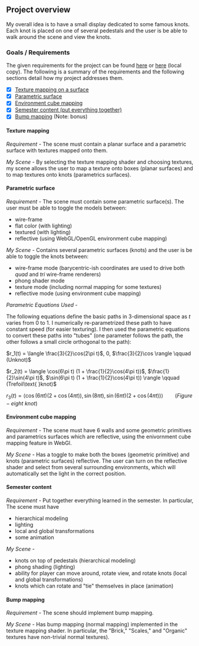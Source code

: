## Project overview

My overall idea is to have a small display dedicated to some famous knots.
Each knot is placed on one of several pedestals and the user is be able
to walk around the scene and view the knots.

### Goals / Requirements

The given requirements for the project can be found
[here](http://web.cse.ohio-state.edu/~shen.94/5542/Site/Lab5.html) or
[here](../assignment/assignment.html) (local copy).
The following is a summary of the requirements and the
following sections detail how my project addresses them.

- [x] [Texture mapping on a surface](#texture-mapping)
- [x] [Parametric surface](#parametric-surface)
- [x] [Environment cube mapping](#environment-cube-mapping)
- [x] [Semester content (put everything together)](#semester-content)
- [x] [Bump mapping](#bump-mapping) (Note: bonus)

#### Texture mapping

*Requirement* - The scene must contain a planar surface and a parametric surface with textures
mapped onto them.

*My Scene* - By selecting the texture mapping shader and choosing textures, my
scene allows the user to map a texture onto boxes (planar surfaces) and to map
textures onto knots (parametrics surfaces).

#### Parametric surface

*Requirement* - The scene must contain some parametric surface(s). The user
must be able to toggle the models between:

* wire-frame
* flat color (with lighting)
* textured (with lighting)
* reflective (using WebGL/OpenGL environment cube mapping)

*My Scene* - Contains several parametric surfaces (knots) and the
user is be able to toggle the knots between:

* wire-frame mode (barycentric-ish coordinates are used to drive both *quad* and *tri* wire-frame renderers)
* phong shader mode
* texture mode (including normal mapping for some textures)
* reflective mode (using environment cube mapping)

*Parametric Equations Used* -

The following equations define the basic paths in 3-dimensional space
as $t$ varies from $0$ to $1$.
I numerically re-parametrized these path to have constant speed (for easier texturing).
I then used the parametric equations to convert these paths into \"tubes\"
(one parameter follows the path, the other follows a small circle orthogonal
to the path):

$r_1(t) = \langle \frac{3}{2}\cos(2\pi t)$, $0$, $\frac{3}{2}\cos \rangle \qquad (Unknot)$

$r_2(t) = \langle \cos(6\pi t) (1 + \frac{1}{2}\cos(4\pi t))$, $\frac{1}{2}\sin(4\pi t)$, $\sin(6\pi t) (1 + \frac{1}{2}\cos(4\pi t)) \rangle \qquad (Trefoil\text{ }knot)$


$r_3(t) = \langle \cos(6\pi t)(2 + \cos(4\pi t)), \sin(8\pi t), \sin(6\pi t)(2 + \cos(4\pi t))$$\rangle \qquad (Figure-eight\text{ }knot)$

#### Environment cube mapping

*Requirement* - The scene must have 6 walls and some geometric primitives and
parametrics surfaces which are reflective, using the enivornment cube mapping
feature in WebGl.

*My Scene* - Has a toggle to make both the boxes (geometric primitive)
and knots (parametric surfaces) reflective. The user can turn on the reflective shader
and select from several surrounding environments, which will automatically set the light
in the correct position.

#### Semester content

*Requirement* - Put together everything learned in the semester.  In particular, The scene must
have

* hierarchical modeling
* lighting
* local and global transformations
* some animation

*My Scene* -

* knots on top of pedestals (hierarchical modeling)
* phong shading (lighting)
* ability for player can move around, rotate view, and rotate knots (local and global transformations)
* knots which can rotate and \"tie\" themselves in place (animation)

#### Bump mapping

*Requirement* - The scene should implement bump mapping.

*My Scene* - Has bump mapping (normal mapping) implemented in the texture mapping
shader.  In particular, the \"Brick,\" \"Scales,\" and \"Organic\" textures
have non-trivial normal textures).
